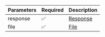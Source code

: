 | Parameters 	| Required           	| Description             	|
|------------	|--------------------	|-------------------------	|
| response   	| :white_check_mark: 	| [Response](Response.md) 	|
| file       	| :white_check_mark: 	| [File](File.md)         	|